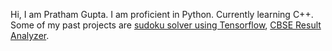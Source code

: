 Hi, I am Pratham Gupta. I am proficient in Python. Currently learning C++. 
Some of my past projects are [sudoku solver using Tensorflow](https://github.com/PrathamGupta06/sudoku-solver), [CBSE Result Analyzer](https://github.com/PrathamGupta06/CBSE-result-text-to-excel-converter-and-analyzer).